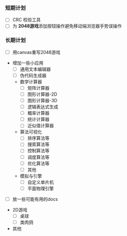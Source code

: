 ### 短期计划
- [ ] CRC 校验工具
- [ ] 为 **2048游戏**添加按钮操作避免移动端浏览器手势误操作
### 长期计划
- [ ] 用canvas重写2048游戏
- 增加一些小应用
    - [ ] 通用文本编辑器
    - [ ] 伪代码生成器
    - 数学计算器
        - [ ] 矩阵计算器
        - [ ] 图形计算器-2D
        - [ ] 图形计算器-3D
        - [ ] 逻辑表达式生成
        - [ ] 概率计算器
        - [ ] 统计计算器
        - [ ] 近似值计算器
    - 算法可视化
        - [ ] 排序算法等
        - [ ] 搜索算法等
        - [ ] 控制算法等
        - [ ] 调度算法等
        - [ ] 优化算法等
        - [ ] 其他
    - 模拟与引擎
        - [ ] 自定义单片机
        - [ ] 平面物理引擎
- [ ] 放一些可能有用的docs
- 2D游戏
    - [ ] 桌球
    - [ ] 类肉鸽
- 其他
      

